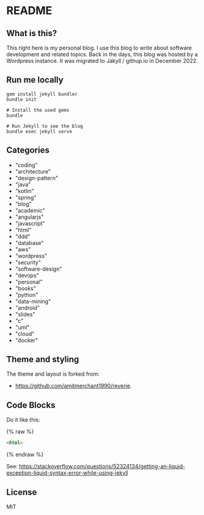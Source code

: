 README
======

## What is this?

This right here is my personal blog.
I use this blog to write about software development and related topics.
Back in the days, this blog was hosted by a Wordpress instance.
It was migrated to Jakyll / githup.io in December 2022.

## Run me locally

    gem install jekyll bundler
    bundle init
 
    # Install the used gems
    bundle

    # Run Jekyll to see the blog
    bundle exec jekyll serve

## Categories

- "coding"
- "architecture"
- "design-pattern" 
- "java"
- "kotlin" 
- "spring"
- "blog" 
- "academic" 
- "angularjs"
- "javascript"
- "html"
- "ddd"
- "database"
- "aws"
- "wordpress"
- "security"
- "software-design" 
- "devops"
- "personal" 
- "books"
- "python" 
- "data-mining"
- "android"
- "slides"
- "c"
- "uml"
- "cloud"
- "docker"

## Theme and styling

The theme and layout is forked from:

- https://github.com/amitmerchant1990/reverie.

## Code Blocks

Do it like this:

{% raw %}
```html
<html>
```
{% endraw %}

See: https://stackoverflow.com/questions/52324134/getting-an-liquid-exception-liquid-syntax-error-while-using-jekyll

## License

MIT
